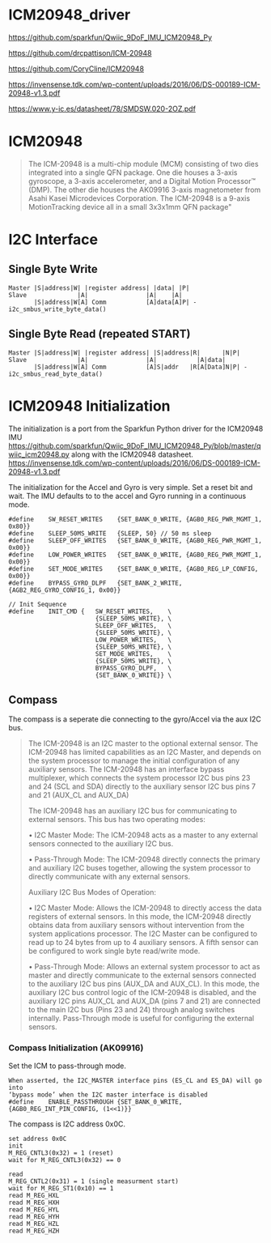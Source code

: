 # ICM20948_driver

https://github.com/sparkfun/Qwiic_9DoF_IMU_ICM20948_Py

https://github.com/drcpattison/ICM-20948

https://github.com/CoryCline/ICM20948

https://invensense.tdk.com/wp-content/uploads/2016/06/DS-000189-ICM-20948-v1.3.pdf

https://www.y-ic.es/datasheet/78/SMDSW.020-2OZ.pdf

# ICM20948

> The ICM-20948 is a multi-chip module (MCM) consisting of two dies integrated into a single QFN package. One die
> houses a 3-axis gyroscope, a 3-axis accelerometer, and a Digital Motion Processor™ (DMP). The other die houses the
> AK09916 3-axis magnetometer from Asahi Kasei Microdevices Corporation. The ICM-20948 is a 9-axis MotionTracking
> device all in a small 3x3x1mm QFN package"

# I2C Interface

## Single Byte Write

```
Master |S|address|W| |register address| |data| |P|
Slave              |A|                |A|    |A|
       |S|address|W[A] Comm           [A]data[A]P| -  i2c_smbus_write_byte_data()

```

## Single Byte Read (repeated START)

```
Master |S|address|W| |register address| |S|address|R|      |N|P|
Slave              |A|                |A|           |A|data|
       |S|address|W[A] Comm           [A]S|addr   |R[A[Data]N|P| - i2c_smbus_read_byte_data()
```

# ICM20948 Initialization
The initialization is a port from the Sparkfun Python driver for the ICM20948 IMU
https://github.com/sparkfun/Qwiic_9DoF_IMU_ICM20948_Py/blob/master/qwiic_icm20948.py
along with the ICM20948 datasheet.
https://invensense.tdk.com/wp-content/uploads/2016/06/DS-000189-ICM-20948-v1.3.pdf


The initialization for the Accel and Gyro is very simple. Set a reset bit and wait.
The IMU defaults to to the accel and Gyro running in a continuous mode.

```
#define    SW_RESET_WRITES    {SET_BANK_0_WRITE, {AGB0_REG_PWR_MGMT_1, 0x80}}
#define    SLEEP_50MS_WRITE   {SLEEP, 50} // 50 ms sleep
#define    SLEEP_OFF_WRITES   {SET_BANK_0_WRITE, {AGB0_REG_PWR_MGMT_1, 0x00}}
#define    LOW_POWER_WRITES   {SET_BANK_0_WRITE, {AGB0_REG_PWR_MGMT_1, 0x00}}
#define    SET_MODE_WRITES    {SET_BANK_0_WRITE, {AGB0_REG_LP_CONFIG, 0x00}}
#define    BYPASS_GYRO_DLPF   {SET_BANK_2_WRITE, {AGB2_REG_GYRO_CONFIG_1, 0x00}}

// Init Sequence
#define    INIT_CMD {   SW_RESET_WRITES,    \
                        {SLEEP_50MS_WRITE}, \
                        SLEEP_OFF_WRITES,   \
                        {SLEEP_50MS_WRITE}, \
                        LOW_POWER_WRITES,   \
                        {SLEEP_50MS_WRITE}, \
                        SET_MODE_WRITES,    \
                        {SLEEP_50MS_WRITE}, \
                        BYPASS_GYRO_DLPF,   \
                        {SET_BANK_0_WRITE}} \

```

## Compass
The compass is a seperate die connecting to the gyro/Accel via the aux I2C bus.

> The ICM-20948 is an I2C master to the optional external sensor. 
> The ICM-20948 has limited capabilities as an I2C Master, and depends on the system
> processor to manage the initial configuration of any auxiliary sensors. 
> The ICM-20948 has an interface bypass multiplexer, which connects the system processor 
> I2C bus pins 23 and 24 (SCL and SDA) directly to the auxiliary sensor I2C bus pins 7 and 21 (AUX_CL and AUX_DA)
>
> The ICM-20948 has an auxiliary I2C bus for communicating to external sensors. 
> This bus has two operating modes:
>
> • I2C Master Mode: The ICM-20948 acts as a master to any external sensors connected to the auxiliary I2C bus.
>
> • Pass-Through Mode: The ICM-20948 directly connects the primary and auxiliary I2C buses together, allowing
> the system processor to directly communicate with any external sensors. 
>
> Auxiliary I2C Bus Modes of Operation:
>
> • I2C Master Mode: Allows the ICM-20948 to directly access the data registers of external sensors. In this
> mode, the ICM-20948 directly obtains data from auxiliary sensors without intervention from the system
> applications processor. The I2C Master can be configured to read up to 24 bytes from up to 4 auxiliary
> sensors. A fifth sensor can be configured to work single byte read/write mode.
>
> • Pass-Through Mode: Allows an external system processor to act as master and directly communicate to the
> external sensors connected to the auxiliary I2C bus pins (AUX_DA and AUX_CL). In this mode, the auxiliary I2C
> bus control logic of the ICM-20948 is disabled, and the auxiliary I2C pins AUX_CL and AUX_DA (pins 7 and 21)
> are connected to the main I2C bus (Pins 23 and 24) through analog switches internally. Pass-Through mode is
> useful for configuring the external sensors.


### Compass Initialization (AK09916)

Set the ICM to pass-through mode.

```
When asserted, the I2C_MASTER interface pins (ES_CL and ES_DA) will go into
‘bypass mode’ when the I2C master interface is disabled
#define    ENABLE_PASSTHROUGH {SET_BANK_0_WRITE, {AGB0_REG_INT_PIN_CONFIG, (1<<1)}}
```

The compass is I2C address 0x0C. 
```
set address 0x0C
init
M_REG_CNTL3(0x32) = 1 (reset)
wait for M_REG_CNTL3(0x32) == 0

read
M_REG_CNTL2(0x31) = 1 (single measurment start)
wait for M_REG_ST1(0x10) == 1
read M_REG_HXL                           
read M_REG_HXH                           
read M_REG_HYL                           
read M_REG_HYH                           
read M_REG_HZL                           
read M_REG_HZH                           
```
